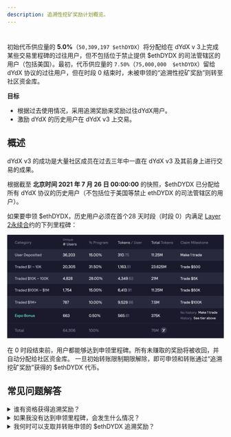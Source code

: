 ```yaml
---
description: 追溯性挖矿奖励计划概览。
---
```


#

初始代币供应量的 **5.0%**（`50,309,197 $ethDYDX`）将分配给在 dYdX v 3上完成某些交易里程碑的过往用户，但不包括位于禁止提供 $ethDYDX 的司法管辖区的用户（包括美国）。最初，代币供应量的 `7.50%`（`75,000,000  $ethDYDX`）留给 dYdX 协议的过往用户，但在时段 0 结束时，未被申领的“追溯性挖矿奖励”则转至社区资金库。

**目标**

* 根据过去使用情况，采用追溯奖励来奖励过往dYdX用户。
* 激励 dYdX 的历史用户在 dYdX v3 上交易。

## 概述

dYdX v3 的成功是大量社区成员在过去三年中一直在 dYdX v3 及其前身上进行交易的成果。

根据截至 **北京时间 2021 年 7 月 26 日 00:00:00** 的快照，$ethDYDX 已分配给所有 dYdX 协议的历史用户（不包括位于美国等禁止 ethDYDX 的司法管辖区的用户）。

如果要申领 $ethDYDX，历史用户必须在首个28 天时段（时段 0）内满足 [Layer 2永续合](https://trade.dydx.exchange)约的下列里程碑：

![](../.gitbook/assets/1-retroactive-buckets.png)

在 0 时段结束前，用户都能够达到申领里程碑。所有未赚取的奖励将被收回，并自动分配给社区资金库。 一旦初始转账限制期限解除，即可申领和转账通过“追溯挖矿奖励”获得的 $ethDYDX 代币。

## **常见问题解答**

<details>

<summary>谁有资格获得追溯奖励？</summary>



</details>

<details>

<summary>如果我没有达到申领里程碑，会发生什么情况？</summary>



</details>

<details>

<summary>我何时可以支取并转账申领的 $ethDYDX 追溯奖励？</summary>



</details>

###

